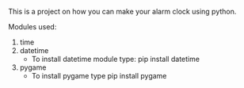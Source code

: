 This is a project on how you can make your alarm clock using python.

Modules used:
  1. time
  2. datetime
       -  To install datetime module type:
              pip install datetime
  3. pygame
       - To install pygame type
              pip install pygame
